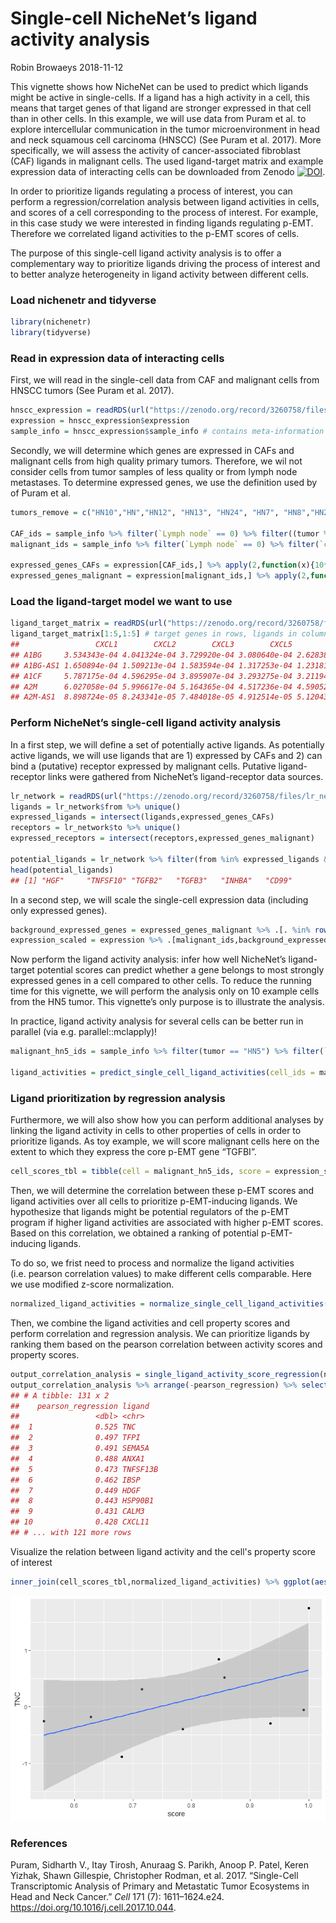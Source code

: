 Single-cell NicheNet’s ligand activity analysis
================
Robin Browaeys
2018-11-12

<!-- github markdown built using 
rmarkdown::render("vignettes/ligand_activity_single_cell.Rmd", output_format = "github_document")
-->

This vignette shows how NicheNet can be used to predict which ligands
might be active in single-cells. If a ligand has a high activity in a
cell, this means that target genes of that ligand are stronger expressed
in that cell than in other cells. In this example, we will use data from
Puram et al. to explore intercellular communication in the tumor
microenvironment in head and neck squamous cell carcinoma (HNSCC) (See
Puram et al. 2017). More specifically, we will assess the activity of
cancer-associated fibroblast (CAF) ligands in malignant cells. The used
ligand-target matrix and example expression data of interacting cells
can be downloaded from Zenodo
[![DOI](https://zenodo.org/badge/DOI/10.5281/zenodo.3260758.svg)](https://doi.org/10.5281/zenodo.3260758).

In order to prioritize ligands regulating a process of interest, you can
perform a regression/correlation analysis between ligand activities in
cells, and scores of a cell corresponding to the process of interest.
For example, in this case study we were interested in finding ligands
regulating p-EMT. Therefore we correlated ligand activities to the p-EMT
scores of cells.

The purpose of this single-cell ligand activity analysis is to offer a
complementary way to prioritize ligands driving the process of interest
and to better analyze heterogeneity in ligand activity between different
cells.

### Load nichenetr and tidyverse

``` r
library(nichenetr)
library(tidyverse)
```

### Read in expression data of interacting cells

First, we will read in the single-cell data from CAF and malignant cells
from HNSCC tumors (See Puram et al.
2017).

``` r
hnscc_expression = readRDS(url("https://zenodo.org/record/3260758/files/hnscc_expression.rds"))
expression = hnscc_expression$expression
sample_info = hnscc_expression$sample_info # contains meta-information about the cells
```

Secondly, we will determine which genes are expressed in CAFs and
malignant cells from high quality primary tumors. Therefore, we wil not
consider cells from tumor samples of less quality or from lymph node
metastases. To determine expressed genes, we use the definition used by
of Puram et
al.

``` r
tumors_remove = c("HN10","HN","HN12", "HN13", "HN24", "HN7", "HN8","HN23")

CAF_ids = sample_info %>% filter(`Lymph node` == 0) %>% filter((tumor %in% tumors_remove == FALSE)) %>% filter(`non-cancer cell type` == "CAF") %>% .$cell
malignant_ids = sample_info %>% filter(`Lymph node` == 0) %>% filter(`classified  as cancer cell` == 1) %>% filter((tumor %in% tumors_remove == FALSE)) %>% .$cell

expressed_genes_CAFs = expression[CAF_ids,] %>% apply(2,function(x){10*(2**x - 1)}) %>% apply(2,function(x){log2(mean(x) + 1)}) %>% .[. >= 4] %>% names()
expressed_genes_malignant = expression[malignant_ids,] %>% apply(2,function(x){10*(2**x - 1)}) %>% apply(2,function(x){log2(mean(x) + 1)}) %>% .[. >= 4] %>% names()
```

### Load the ligand-target model we want to use

``` r
ligand_target_matrix = readRDS(url("https://zenodo.org/record/3260758/files/ligand_target_matrix.rds"))
ligand_target_matrix[1:5,1:5] # target genes in rows, ligands in columns
##                 CXCL1        CXCL2        CXCL3        CXCL5         PPBP
## A1BG     3.534343e-04 4.041324e-04 3.729920e-04 3.080640e-04 2.628388e-04
## A1BG-AS1 1.650894e-04 1.509213e-04 1.583594e-04 1.317253e-04 1.231819e-04
## A1CF     5.787175e-04 4.596295e-04 3.895907e-04 3.293275e-04 3.211944e-04
## A2M      6.027058e-04 5.996617e-04 5.164365e-04 4.517236e-04 4.590521e-04
## A2M-AS1  8.898724e-05 8.243341e-05 7.484018e-05 4.912514e-05 5.120439e-05
```

### Perform NicheNet’s single-cell ligand activity analysis

In a first step, we will define a set of potentially active ligands. As
potentially active ligands, we will use ligands that are 1) expressed by
CAFs and 2) can bind a (putative) receptor expressed by malignant cells.
Putative ligand-receptor links were gathered from NicheNet’s
ligand-receptor data
sources.

``` r
lr_network = readRDS(url("https://zenodo.org/record/3260758/files/lr_network.rds"))
ligands = lr_network$from %>% unique()
expressed_ligands = intersect(ligands,expressed_genes_CAFs)
receptors = lr_network$to %>% unique()
expressed_receptors = intersect(receptors,expressed_genes_malignant)

potential_ligands = lr_network %>% filter(from %in% expressed_ligands & to %in% expressed_receptors) %>% .$from %>% unique()
head(potential_ligands)
## [1] "HGF"     "TNFSF10" "TGFB2"   "TGFB3"   "INHBA"   "CD99"
```

In a second step, we will scale the single-cell expression data
(including only expressed
genes).

``` r
background_expressed_genes = expressed_genes_malignant %>% .[. %in% rownames(ligand_target_matrix)]
expression_scaled = expression %>% .[malignant_ids,background_expressed_genes] %>% scale_quantile()
```

Now perform the ligand activity analysis: infer how well NicheNet’s
ligand-target potential scores can predict whether a gene belongs to
most strongly expressed genes in a cell compared to other cells. To
reduce the running time for this vignette, we will perform the analysis
only on 10 example cells from the HN5 tumor. This vignette’s only
purpose is to illustrate the analysis.

In practice, ligand activity analysis for several cells can be better
run in parallel (via
e.g. parallel::mclapply)\!

``` r
malignant_hn5_ids = sample_info %>% filter(tumor == "HN5") %>% filter(`Lymph node` == 0) %>% filter(`classified  as cancer cell` == 1)  %>% .$cell %>% head(10)

ligand_activities = predict_single_cell_ligand_activities(cell_ids = malignant_hn5_ids, expression_scaled = expression_scaled, ligand_target_matrix = ligand_target_matrix, potential_ligands = potential_ligands)
```

### Ligand prioritization by regression analysis

Furthermore, we will also show how you can perform additional analyses
by linking the ligand activity in cells to other properties of cells in
order to prioritize ligands. As toy example, we will score malignant
cells here on the extent to which they express the core p-EMT gene
“TGFBI”.

``` r
cell_scores_tbl = tibble(cell = malignant_hn5_ids, score = expression_scaled[malignant_hn5_ids,"TGFBI"])
```

Then, we will determine the correlation between these p-EMT scores and
ligand activities over all cells to prioritize p-EMT-inducing ligands.
We hypothesize that ligands might be potential regulators of the p-EMT
program if higher ligand activities are associated with higher p-EMT
scores. Based on this correlation, we obtained a ranking of potential
p-EMT-inducing ligands.

To do so, we frist need to process and normalize the ligand activities
(i.e. pearson correlation values) to make different cells comparable.
Here we use modified z-score
normalization.

``` r
normalized_ligand_activities = normalize_single_cell_ligand_activities(ligand_activities)
```

Then, we combine the ligand activities and cell property scores and
perform correlation and regression analysis. We can prioritize ligands
by ranking them based on the pearson correlation between activity scores
and property
scores.

``` r
output_correlation_analysis = single_ligand_activity_score_regression(normalized_ligand_activities,cell_scores_tbl)
output_correlation_analysis %>% arrange(-pearson_regression) %>% select(pearson_regression, ligand)
## # A tibble: 131 x 2
##    pearson_regression ligand  
##                 <dbl> <chr>   
##  1              0.525 TNC     
##  2              0.497 TFPI    
##  3              0.491 SEMA5A  
##  4              0.488 ANXA1   
##  5              0.473 TNFSF13B
##  6              0.462 IBSP    
##  7              0.449 HDGF    
##  8              0.443 HSP90B1 
##  9              0.431 CALM3   
## 10              0.428 CXCL11  
## # ... with 121 more rows
```

Visualize the relation between ligand activity
and the cell's property score of interest

``` r
inner_join(cell_scores_tbl,normalized_ligand_activities) %>% ggplot(aes(score,TNC)) + geom_point() + geom_smooth(method = "lm")
```

![](ligand_activity_single_cell_files/figure-gfm/unnamed-chunk-22-1.png)<!-- -->

### References

<div id="refs" class="references">

<div id="ref-puram_single-cell_2017">

Puram, Sidharth V., Itay Tirosh, Anuraag S. Parikh, Anoop P. Patel,
Keren Yizhak, Shawn Gillespie, Christopher Rodman, et al. 2017.
“Single-Cell Transcriptomic Analysis of Primary and Metastatic Tumor
Ecosystems in Head and Neck Cancer.” *Cell* 171 (7): 1611–1624.e24.
<https://doi.org/10.1016/j.cell.2017.10.044>.

</div>

</div>
